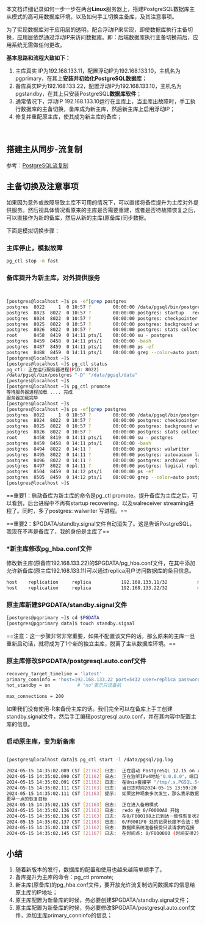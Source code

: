 

本文档详细记录如何一步一步在两台**Linux**服务器上，搭建PostgreSQL数据库主从模式的高可用数据库环境，以及如何手工切换主备库，及其注意事项。

为了实现数据库对于应用层的透明，配合浮动IP来实现，即使数据库执行主备切换，应用层依然通过浮动IP来访问数据库。即：后端数据库执行主备切换前后，应用系统无需做任何更改。

**基本思路和流程大致如下：**

1. 主库真实 IP为192.168.133.11，配置浮动IP为192.168.133.10，主机名为pgprimary，在其上**安装并初始化PostgreSQL数据库**；
2. 备库真实IP为192.168.133.22，配置浮动IP为192.168.133.10，主机名为pgstandby，在其上只安装PostgreSQL**数据库软件**；
3. 通常情况下，浮动IP 192.168.133.10运行在主库上，当主库出故障时，手工执行数据库的主备切换，备库成为新主库，然后新主库上启用浮动IP；
4. 修复并重配原主库，使其成为新主库的备库；

‍

## 搭建主从同步-流复制

参考：[PostgreSQL流复制](PostgreSQL流复制.md)

## **主备切换及注意事项**

如果因为意外或故障导致主库不可用的情况下，可以直接将备库提升为主库对外提供服务。然后视具体情况看原来的主库是否需要重建，或者是否待故障恢复之后，可以直接作为新的备库，然后从新的主库(原备库)同步数据。

下面是模拟切换步骤：

### 主库停止，模拟故障

```bash
pg_ctl stop -m fast
```

### 备库提升为新主库，对外提供服务

```bash


[postgres@localhost ~]$ ps -ef|grep postgres
postgres  8022     1  0 10:57 ?        00:00:00 /data/pgsql/bin/postgres -D /data/pgsql/data
postgres  8023  8022  0 10:57 ?        00:00:00 postgres: startup   recovering 00000001000000000000000F
postgres  8024  8022  0 10:57 ?        00:00:00 postgres: checkpointer   
postgres  8025  8022  0 10:57 ?        00:00:00 postgres: background writer   
postgres  8026  8022  0 10:57 ?        00:00:00 postgres: stats collector   
root      8458  8419  0 14:11 pts/1    00:00:00 su - postgres
postgres  8459  8458  0 14:11 pts/1    00:00:00 -bash
postgres  8487  8459  0 14:11 pts/1    00:00:00 ps -ef
postgres  8488  8459  0 14:11 pts/1    00:00:00 grep --color=auto postgres
[postgres@localhost ~]$ 
[postgres@localhost ~]$ pg_ctl status
pg_ctl: 正在运行服务器进程(PID: 8022)
/data/pgsql/bin/postgres "-D" "/data/pgsql/data"
[postgres@localhost ~]$ 
[postgres@localhost ~]$ pg_ctl promote
等待服务器进程加载 .... 完成
服务器加载完毕
[postgres@localhost ~]$ 
[postgres@localhost ~]$ ps -ef|grep postgres
postgres  8022     1  0 10:57 ?        00:00:00 /data/pgsql/bin/postgres -D /data/pgsql/data
postgres  8024  8022  0 10:57 ?        00:00:00 postgres: checkpointer   
postgres  8025  8022  0 10:57 ?        00:00:00 postgres: background writer   
postgres  8026  8022  0 10:57 ?        00:00:00 postgres: stats collector   
root      8458  8419  0 14:11 pts/1    00:00:00 su - postgres
postgres  8459  8458  0 14:11 pts/1    00:00:00 -bash
postgres  8494  8022  0 14:11 ?        00:00:00 postgres: walwriter   
postgres  8495  8022  0 14:11 ?        00:00:00 postgres: autovacuum launcher   
postgres  8496  8022  0 14:11 ?        00:00:00 postgres: archiver   failed on 00000002.history
postgres  8497  8022  0 14:11 ?        00:00:00 postgres: logical replication launcher   
postgres  8504  8459  0 14:12 pts/1    00:00:00 ps -ef
postgres  8505  8459  0 14:12 pts/1    00:00:00 grep --color=auto postgres
[postgres@localhost ~]$ 
```

==重要1：启动备库为新主库的命令是pg_ctl promote。提升备库为主库之后，可以看到，后台进程中不再有startup recovering，以及walreceiver streaming进程了。同时，多了postgres: walwriter 写进程。==

==重要2：$PGDATA/standby.signal文件自动消失了。这是告诉PostgreSQL，我现在不再是备库了，我的身份是主库了==

### ***新主库修改pg_hba.conf文件**

修改新主库(原备库192.168.133.22)的$PGDATA/pg_hba.conf文件，在其中添加允许新备库(原主库192.168.133.11)可以通过replica用户访问数据库的条目信息。

```bash
host    replication     replica           192.168.133.11/32           md5
host    replication     replica           192.168.133.22/32           md5
```

### **原主库新建$PGDATA/standby.signal文件**

```bash
[postgres@pgprimary ~]$ cd $PGDATA
[postgres@pgprimary data]$ touch standby.signal
```

==注意：这一步骤非常非常重要，如果不配置该文件的话，那么原来的主库一旦重新启动话，就将成为了1个新的独立主库，脱离了主从数据库环境。==

### **原主库修改$PGDATA/postgresql.auto.conf文件**

```bash
recovery_target_timeline = 'latest'
primary_conninfo = 'host=192.168.133.22 port=5432 user=replica password=replica'
hot_standby = on          # "no"表示只读备机

max_connections = 200
```

如果我们没有使用-R来备份主库的话。我们完全可以在备库上手工创建standby.signal文件，然后手工编辑postgresql.auto.conf，并在其内容中配置主库的信息。

### **启动原主库，变为新备库**

```bash

[postgres@localhost data]$ pg_ctl start -l /data/pgsql/pg.log 

2024-05-15 14:35:02.089 CST [21162] 日志:  正在启动 PostgreSQL 12.15 on x86_64-pc-linux-gnu, compiled by gcc (GCC) 4.8.5 20150623 (Red Hat 4.8.5-44), 64-bit
2024-05-15 14:35:02.090 CST [21162] 日志:  正在监听IPv4地址"0.0.0.0"，端口 5432
2024-05-15 14:35:02.091 CST [21162] 日志:  在Unix套接字 "/tmp/.s.PGSQL.5432"上侦听
2024-05-15 14:35:02.111 CST [21163] 日志:  当日志时间2024-05-15 13:59:20 CST进行恢复时，数据库系统被中断
2024-05-15 14:35:02.111 CST [21163] 提示:  如果这种现象多次发生，那么表示数据可能已经损坏，您可能需要选择
更早一点的恢复目标
2024-05-15 14:35:02.135 CST [21163] 日志:  正在进入备用模式
2024-05-15 14:35:02.136 CST [21163] 日志:  redo 在 0/F0000A0 开始
2024-05-15 14:35:02.136 CST [21163] 日志:  在0/F000108上已到达一致性恢复状态
2024-05-15 14:35:02.137 CST [21163] 日志:  0/F0001F0 处的记录长度不合法：想要 24，但得到的是 0
2024-05-15 14:35:02.138 CST [21162] 日志:  数据库系统准备接受只读请求的连接
2024-05-15 14:35:02.145 CST [21167] 日志:  在时间点: 0/F000000 (时间安排2)启动日志的流操作
```

## **小结**

1. 随着新版本的发行，数据库的配置和使用也越来越简单顺手了。
2. 备库提升为主库的命令：pg_ctl promote;
3. 新主库(原备库)的pg_hba.conf文件，要开放允许流复制访问数据库的信息给原主库的IP地址；
4. 原主库配置为新备库的时候，务必要创建$PGDATA/standby.signal文件；
5. 原主库配置为新备库的时候，务必要修改$PGDATA/postgresql.auto.conf文件，添加主库primary_conninfo的信息；
